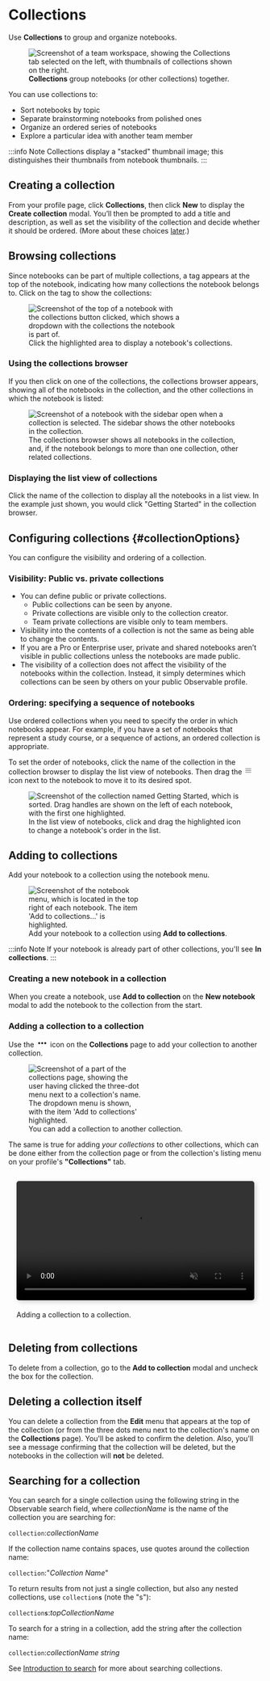 # Collections


Use **Collections** to group and organize notebooks.

<figure>
  <img class="screenshot" style="max-width:450px;"
    src="./assets/collections-page.png"
    alt="Screenshot of a team workspace, showing the Collections tab selected on the left, with thumbnails of collections shown on the right."
  />
  <figcaption><b>Collections</b> group notebooks (or other collections) together.</figcaption>
</figure>

You can use collections to:
- Sort notebooks by topic
- Separate brainstorming notebooks from polished ones
- Organize an ordered series of notebooks
- Explore a particular idea with another team member

:::info Note
Collections display a "stacked" thumbnail image; this distinguishes their thumbnails from notebook thumbnails.
:::

## Creating a collection

From your profile page, click **Collections**, then click **New** to display the **Create collection** modal.
You’ll then be prompted to add a title and description, as well as set the visibility of the collection and decide whether it should be ordered. (More about these choices [later](#collectionOptions).)


## Browsing collections

Since notebooks can be part of multiple collections, a tag appears at the top of the notebook, indicating how many collections the notebook belongs to. Click on the tag to show the collections:

<figure>
  <img class="screenshot" style="max-width:300px;"
    src="./assets/clickToDisplayListedIn.png"
    alt="Screenshot of the top of a notebook with the collections button clicked, which shows a dropdown with the collections the notebook is part of."
  />
  <figcaption>Click the highlighted area to display a notebook's collections.</figcaption>
</figure>

### Using the collections browser

If you then click on one of the collections, the collections browser appears, showing all of the notebooks in the collection, and the other collections in which the notebook is listed:

<figure>
  <img class="screenshot" style="max-width:450px;"
    src="./assets/collectionsBrowser.png"
    alt="Screenshot of a notebook with the sidebar open when a collection is selected. The sidebar shows the other notebooks in the collection."
  />
  <figcaption>The collections browser shows all notebooks in the collection, and, if the notebook belongs to more than one collection, other related collections.</figcaption>
</figure>

### Displaying the list view of collections

Click the name of the collection to display all the notebooks in a list view. In the example just shown, you would click "Getting Started" in the collection browser.

## Configuring collections {#collectionOptions}
You can configure the visibility and ordering of a collection.

### Visibility: Public vs. private collections
- You can define public or private collections.
  - Public collections can be seen by anyone.
  - Private collections are visible only to the collection creator.
  - Team private collections are visible only to team members.
- Visibility into the contents of a collection is not the same as being able to change the contents.
- If you are a Pro or Enterprise user, private and shared notebooks aren’t visible in public collections unless the notebooks are made public. 
- The visibility of a collection does not affect the visibility of the notebooks within the collection. Instead, it simply determines which collections can be seen by others on your public Observable profile.

### Ordering: specifying a sequence of notebooks
Use ordered collections when you need to specify the order in which notebooks appear. For example, if you have a set of notebooks that represent a study course, or a sequence of actions, an ordered collection is appropriate.

To set the order of notebooks, click the name of the collection in the collection browser to display the list view of notebooks. Then drag the <svg style="display:inline;" width="16" height="16" viewBox="0 0 16 16" fill="none"><path d="M2.5 4.99999V4.29999H13.5V4.99999H2.5ZM2.5 8.49999V7.79999H13.5V8.49999H2.5ZM2.5 11.3H13.5V12H2.5L2.5 11.3Z" stroke="#999999"/></svg> icon next to the notebook to move it to its desired spot.

<figure>
  <img class="screenshot" style="max-width:450px;"
    src="./assets/reorderingNotebooks.png"
    alt="Screenshot of the collection named Getting Started, which is sorted. Drag handles are shown on the left of each notebook, with the first one highlighted."
  />
  <figcaption>In the list view of notebooks, click and drag the highlighted icon to change a notebook's order in the list.</figcaption>
</figure>

## Adding to collections

Add your notebook to a collection using the notebook menu.

<figure>
  <img class="screenshot" style="max-width:225px;"
    src="./assets/addToCollections.png"
    alt="Screenshot of the notebook menu, which is located in the top right of each notebook. The item 'Add to collections…' is highlighted."
  />
  <figcaption>Add your notebook to a collection using <b>Add to collections</b>.</figcaption>
</figure>

:::info Note
If your notebook is already part of other collections, you'll see <b>In collections</b>.
:::

### Creating a new notebook in a collection

When you create a notebook, use **Add to collection** on the **New notebook** modal to add the notebook to the collection from the start.

### Adding a collection to a collection

Use the <svg style="margin: 0 .25rem;display:inline;" viewBox="0 0 16 16" fill="currentColor" stroke="none" stroke-width="1.5" stroke-linecap="round" stroke-linejoin="round" width="16" height="16"><circle r="2" cy="8" cx="2"></circle><circle r="2" cy="8" cx="8"></circle><circle r="2" cy="8" cx="14"></circle></svg> icon on the **Collections** page to add your collection to another collection.

<figure>
  <img class="screenshot" style="max-width:225px;"
    src="./assets/addCollectionToCollection.png"
    alt="Screenshot of a part of the collections page, showing the user having clicked the three-dot menu next to a collection's name. The dropdown menu is shown, with the item 'Add to collections' highlighted."
  />
  <figcaption>You can add a collection to another collection.</figcaption>
</figure>

The same is true for adding _your collections_ to other collections, which can be done either from the collection page or from the collection's listing menu on your profile's **"Collections"** tab.

<div style="max-width: 640px; border-radius: 5px; overflow: hidden; padding: 1rem;">
    <video src="./assets/collectionsNested.mov" style="width: 100%; border-radius: 5px; box-shadow: 3px 3px 10px #ccc;margin-bottom:20px;" autoplay loop muted
    alt="Video of the Collections page. The user clicks on the a collection to open it, then hovers over the Edit menu on the top right and selects 'Add to collections' from it. A dialog appears showing all the collections in the workspace, where the user selects another collection and then clicks 'Confirm'."
    ></video>
<figcaption>Adding a collection to a collection.</figcaption>
</div>

## Deleting from collections

To delete from a collection, go to the **Add to collection** modal and uncheck the box for the collection.

## Deleting a collection itself

You can delete a collection from the **Edit** menu that appears at the top of the collection (or from the three dots menu next to the collection's name on the **Collections** page). You'll be asked to confirm the deletion. Also, you'll see a message confirming that the collection will be deleted, but the notebooks in the collection will **not** be deleted.

## Searching for a collection
You can search for a single collection using the following string in the Observable search field, where *collectionName* is the name of the collection you are searching for:


<code>collection</code>:<i>collectionName</i>


If the collection name contains spaces, use quotes around the collection name:



<code>collection</code>:"<i>Collection Name</i>"


To return results from not just a single collection, but also any nested collections, use <code>collection**s**</code> (note the "s"): 

<code>collection<strong>s</strong></code>:<i>topCollectionName</i>

To search for a string in a collection, add the string after the collection name: 

<code>collection</code>:<i>collectionName</i> <i>string</i>

See [Introduction to search](https://observablehq.com/@observablehq/searching-on-observable) for more about searching collections.

